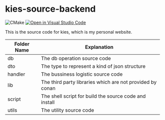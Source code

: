 # kies-source-backend

![CMake](https://github.com/KieQ/kies-source-backend/workflows/CMake/badge.svg)
[![Open in Visual Studio Code](https://open.vscode.dev/badges/open-in-vscode.svg)](https://open.vscode.dev/kieQ/kies-source-backend)

This is the source code for kies, which is my personal website.

|Folder Name|Explanation|
|----|----|
|db| The db operation source code|
|dto| The type to represent a kind of json structure|
|handler| The bussiness logistic source code|
|lib| The third party libraries which are not provided by conan|
|script| The shell script for build the source code and install|
|utils| The utility source code|
